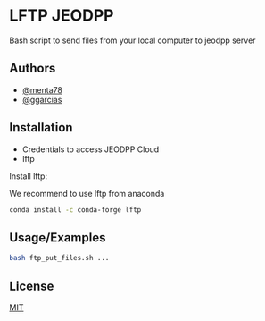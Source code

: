 # LFTP JEODPP

Bash script to send files from your local computer to jeodpp server


## Authors
- [@menta78](https://github.com/menta78)
- [@ggarcias](https://www.github.com/ggarcias)
## Installation

- Credentials to access JEODPP Cloud
- lftp 

Install lftp:

We recommend to use lftp from anaconda

```bash
conda install -c conda-forge lftp 
```
    
## Usage/Examples

```bash
bash ftp_put_files.sh ...
```


## License

[MIT](https://choosealicense.com/licenses/mit/)

